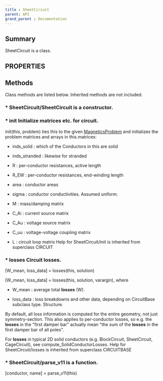 ```yaml
---
title : SheetCircuit
parent: API
grand_parent : Documentation
---
```

## Summary
SheetCircuit is a class.
## PROPERTIES
## Methods
Class methods are listed below. Inherited methods are not included.
### * SheetCircuit/SheetCircuit is a constructor.

### * init Initialize matrices etc. for circuit.

init(this, problem) ties this to the given [MagneticsProblem](MagneticsProblem.html) and
initializes the problem matrices and arrays in this.matrices:

* inds_solid : which of the Conductors in this are solid

* inds_stranded : likewise for stranded

* R : per-conductor resistances, active length

* R_EW : per-conductor resistances, end-winding length

* area : conductor areas

* sigma : conductor conductivities. Assumed uniform.

* M : mass/damping matrix

* C_Ai : current source matrix

* C_Au : voltage source matrix

* C_uu : voltage-voltage coupling matrix

* L : circuit loop matrix
Help for SheetCircuit/init is inherited from superclass CIRCUIT

### * losses Circuit losses.

[W_mean, loss_data] = losses(this, solution)

[W_mean, loss_data] = losses(this, solution, varargin), where

* W_mean : average total **losses** (W).

* loss_data : loss breakdowns and other data, depending on
CircuitBase subclass type. Structure.

By default, all loss information is computed for the entire
geometry, not just symmetry-section. This also applies to
per-conductor losses, so e.g. the **losses** in the "first damper
bar" actually mean "the sum of the **losses** in the first damper bar
of all poles".

For **losses** in typical 2D solid conductors (e.g. BlockCircuit,
SheetCircuit, CageCircuit), see compute_SolidConductorLosses.
Help for SheetCircuit/losses is inherited from superclass CIRCUITBASE

### * SheetCircuit/parse_v11 is a function.
[conductor, name] = parse_v11(this)

